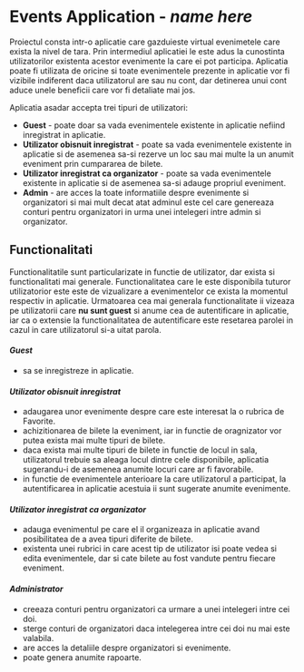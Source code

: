 # Events Application - _name here_

Proiectul consta intr-o aplicatie care gazduieste virtual evenimetele care exista la nivel de tara. Prin intermediul aplicatiei le este adus la cunostinta utilizatorilor existenta acestor evenimente la care ei pot participa.
Aplicatia poate fi utilizata de oricine si toate evenimentele prezente in aplicatie vor fi vizibile indiferent daca utilizatorul are sau nu cont, dar detinerea unui cont aduce unele beneficii care vor fi detaliate mai jos.

Aplicatia asadar accepta trei tipuri de utilizatori:
- **Guest** - poate doar sa vada evenimentele existente in aplicatie nefiind inregistrat in aplicatie.
- **Utilizator obisnuit inregistrat** -  poate sa vada evenimentele existente in aplicatie si de asemenea sa-si rezerve un loc sau mai multe la un anumit eveniment prin cumpararea de bilete.
- **Utilizator inregistrat ca organizator** - poate sa vada evenimentele existente in aplicatie si de asemenea sa-si adauge propriul eveniment.
- **Admin** - are acces la toate informatiile despre evenimente si organizatori si mai mult decat atat adminul este cel care genereaza conturi pentru organizatori in urma unei intelegeri intre admin si organizator.

## Functionalitati
Functionalitatile sunt particularizate in functie de utilizator, dar exista si functionalitati mai generale.
Functionalitatea care le este disponibila tuturor utilizatorior este este de vizualizare a evenimentelor ce exista la momentul respectiv in aplicatie.
Urmatoarea cea mai generala functionalitate ii vizeaza pe utilizatorii care **nu sunt guest** si anume cea de autentificare in aplicatie, iar ca o extensie la functionalitatea de autentificare este resetarea parolei in cazul in care utilizatorul si-a uitat parola.

#### _Guest_
- sa se inregistreze in aplicatie.

#### _Utilizator obisnuit inregistrat_
- adaugarea unor evenimente despre care este interesat la o rubrica de Favorite.
- achizitionarea de bilete la eveniment, iar in functie de oragnizator vor putea exista mai multe tipuri de bilete.
- daca exista mai multe tipuri de bilete in functie de locul in sala, utilizatorul trebuie sa aleaga locul dintre cele disponibile, aplicatia sugerandu-i de asemenea anumite locuri care ar fi favorabile.
- in functie de evenimentele anterioare la care utilizatorul a participat, la autentificarea in aplicatie acestuia ii sunt sugerate anumite evenimente.

#### _Utilizator inregistrat ca organizator_
- adauga evenimentul pe care el il organizeaza in aplicatie avand posibilitatea de a avea tipuri diferite de bilete.
- existenta unei rubrici in care acest tip de utilizator isi poate vedea si edita evenimentele, dar si cate bilete au fost vandute pentru fiecare eveniment.

#### _Administrator_
- creeaza conturi pentru organizatori ca urmare a unei intelegeri intre cei doi.
- sterge conturi de organizatori daca intelegerea intre cei doi nu mai este valabila.
- are acces la detaliile despre organizatori si evenimente.
- poate genera anumite rapoarte.

